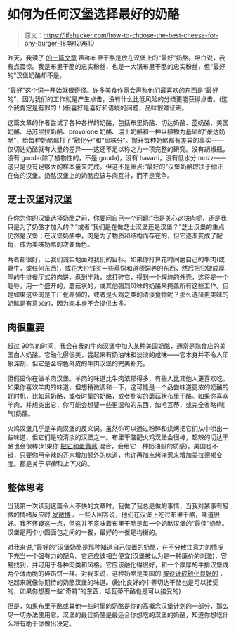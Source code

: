 # 如何为任何汉堡选择最好的奶酪

> 原文：<https://lifehacker.com/how-to-choose-the-best-cheese-for-any-burger-1849129610>

昨天，我读了 [的一篇文章](https://food52.com/blog/26316-best-cheese-to-melt-on-burgers) 声称布里干酪是放在汉堡上的“最好”奶酪。坦白说，我有点震惊。我是布里干酪的忠实粉丝，也是一大锅布里干酪的忠实粉丝，但“最好的”汉堡奶酪却不是。



“最好”这个词一开始就很奇怪。许多美食作家会声称他们最喜欢的东西是“最好的”，因为我们的工作就是产生点击，没有什么比低风险的分歧更能获得点击。(这个我肯定是有罪的！)但喜好是喜好和语境的问题，品味很难证明。

这篇文章的作者尝试了各种各样的奶酪，包括布里奶酪、切达奶酪、蓝奶酪、美国奶酪、马苏里拉奶酪、provolone 奶酪、瑞士奶酪和一种以植物为基础的“豪达奶酪”，给每种奶酪都打了“融化分”和“风味分”。抛开每种奶酪都有差异的事实——仅切达奶酪就有大量的差异——这还不足以称之为一项完整的研究。没有胡椒瓶，没有 gouda(除了植物性的，不是 gouda)，没有 havarti，没有低水分 mozz——这只是没有足够大的样本量来完成。但这不是重点:“最好的”汉堡奶酪取决于你正在做的汉堡。奶酪汉堡上的奶酪应该与肉互补，而不是竞争。

## 芝士汉堡对汉堡

在你为你的汉堡选择奶酪之前，你要问自己一个问题:“我是关心这块肉呢，还是我只是为了奶酪才加入的？”或者“我们是在做芝士汉堡还是汉堡？”芝士汉堡的重点仍然是汉堡；在汉堡奶酪中，肉是为了物质和结构而存在的，但它逐渐变成了配角，成为美味奶酪的次要角色。

两者都很好，让我们诚实地面对我们的目标。如果你打算花时间磨自己的牛肉(或野牛，或任何东西)，或花大价钱买一些草饲和道德饲养的东西，然后把它做成厚厚的牛排餐厅式的肉饼，煮到半熟，或打碎它，得到一个辉煌的外壳，这将是一个耻辱，用一个盛开的，蘑菇状的，或其他强烈风味的奶酪来掩盖所有这些工作。但是如果这些肉是工厂化养殖的，或者是火鸡之类的清淡食物呢？那么选择更美味的奶酪是有意义的，因为肉本身不会提供太多。

## 肉很重要

超过 90%的时间，我会在我的牛肉汉堡中加入某种美国奶酪，通常是熟食店的美国白人奶酪。它融化得很美，尝起来有奶油味和淡淡的咸味——它本身并不令人印象深刻，但它是金棕色外皮的牛肉汉堡的完美补充。

但假设你在做羊肉汉堡。羊肉的味道比牛肉浓郁得多，有些人比其他人更喜欢吃。如果你喜欢羊肉的味道，但想稍微调和一下，这可能是一个品尝味道更浓的奶酪的好时机，比如蓝奶酪，或者时髦的奶酪，或者朴实的蘑菇状布里干酪。如果你喜欢羊肉，并想突出它，你可能会想要一些更温和的东西，如哈瓦蒂，或完全省略(喘气)奶酪。

火鸡汉堡几乎是羊肉汉堡的反义词。虽然你可以通过粉碎和烘烤把它们从中哄出一些味道，但它们是较清淡的汉堡之一。布里干酪配火鸡汉堡会很棒，超辣的切达干酪也会很棒(如果你 [把它和蛋黄酱](https://lifehacker.com/cheese-mayo-is-the-condiment-you-need-to-make-1827517234) 混合，会给它一种奶油般的质感)。美国也不错，只要你用辛辣的芥末增加额外的味道，也许再加点烤洋葱来增加美拉德褐变度。都是关于*平衡*和*上下文*的。

## 整体思考

当我第一次读到这篇令人不快的文章时，我做了我总是做的事情，当我对某事有轻微的情绪反应时 [发微博](https://twitter.com/clairelizzie/status/1542233630210019329) 。一些人回答说，他们在汉堡上吃过布里干酪，味道很好。我不怀疑这一点，但这并不意味着布里干酪是每一个奶酪汉堡的“最佳”奶酪。汉堡是两个小圆面包之间的一餐，最好的一餐是均衡的。

对我来说,“最好的”汉堡奶酪是那种知道自己位置的奶酪，在不分散注意力的情况下充当一个强有力的配角。它还应该相当便宜(汉堡被认为是一种廉价的刺激)，容易找到，并可用于各种肉类和风格。它应该融化得很好，和一个厚厚的牛排汉堡或两个薄而脆的碎馅饼一样。对我来说，这种奶酪是美国的 [被设计成融化良好的](https://lifehacker.com/don-t-be-afraid-of-american-cheese-1784142327) ，吃起来就像你期待的奶酪汉堡的味道。(融化良好的中等切达干酪也是可以接受的，如果你想要一些“奇特”的东西，哈瓦蒂干酪也是可以接受的)

但是，如果布里干酪或其他一些时髦的奶酪是你的高概念汉堡计划的一部分，那么尽一切办法使用它。汉堡的最佳奶酪是最适合你想吃的汉堡的奶酪，知道你想吃什么将有助于你做出决定。
